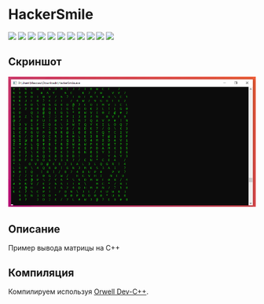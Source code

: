 # HackerSmile

[![](https://img.shields.io/badge/platform-Windows-informational)](https://github.com/Zalexanninev15/HackerSmile)
[![](https://img.shields.io/badge/written_on-C++-00599C.svg?logo=cplusplus)](https://github.com/Zalexanninev15/HackerSmile)
[![](https://img.shields.io/github/v/release/Zalexanninev15/HackerSmile)](https://github.com/Zalexanninev15/HackerSmile/releases/latest)
[![](https://img.shields.io/github/downloads/Zalexanninev15/HackerSmile/total.svg)](https://github.com/Zalexanninev15/HackerSmile/releases)
[![](https://img.shields.io/github/last-commit/Zalexanninev15/HackerSmile)](https://github.com/Zalexanninev15/HackerSmile/commits/master)
[![](https://img.shields.io/github/stars/Zalexanninev15/HackerSmile.svg)](https://github.com/Zalexanninev15/HackerSmile/stargazers)
[![](https://img.shields.io/github/forks/Zalexanninev15/HackerSmile.svg)](https://github.com/Zalexanninev15/HackerSmile/network/members)
[![](https://img.shields.io/github/issues/Zalexanninev15/HackerSmile.svg)](https://github.com/Zalexanninev15/HackerSmile/issues?q=is%3Aopen+is%3Aissue)
[![](https://img.shields.io/github/issues-closed/Zalexanninev15/HackerSmile.svg)](https://github.com/Zalexanninev15/HackerSmile/issues?q=is%3Aissue+is%3Aclosed)
[![](https://img.shields.io/badge/license-GPLv3-ligthgreen.svg)](LICENSE)
[![](https://img.shields.io/badge/Donate-FFDD00.svg?logo=buymeacoffee&logoColor=black)](https://z15.neocities.org/donate)

## Скриншот

![](https://github.com/Zalexanninev15/HackerSmile/blob/master/screenshot.png?raw=true)

## Описание

Пример вывода матрицы на C++

## Компиляция

Компилируем используя [Orwell Dev-C++](https://sourceforge.net/projects/orwelldevcpp/).
